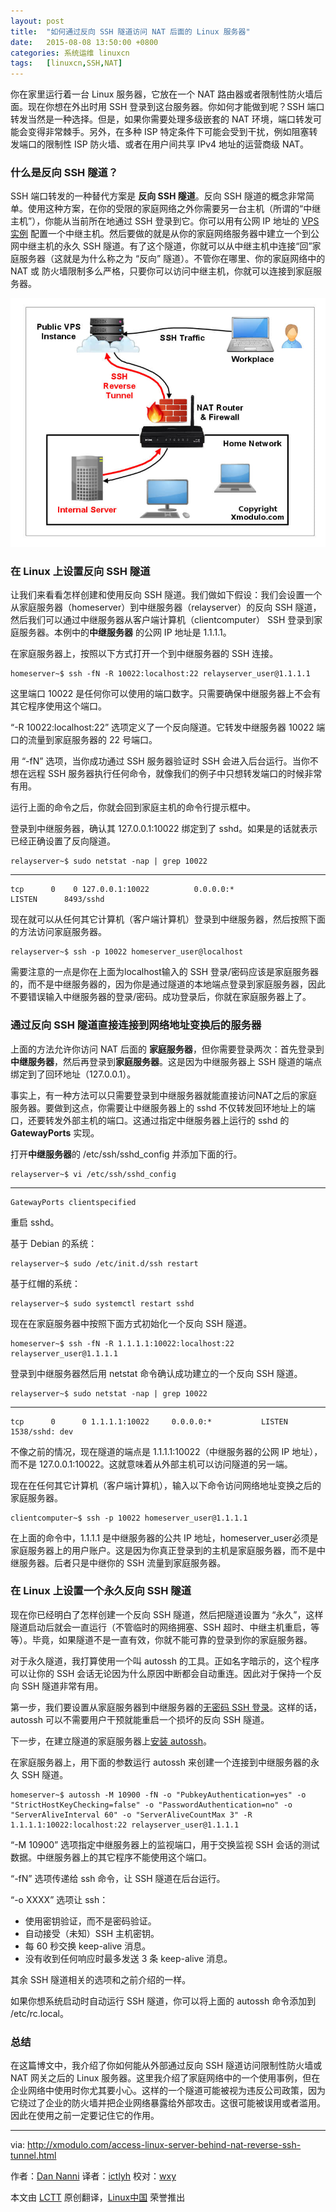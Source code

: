 ```yaml
---
layout: post
title:	"如何通过反向 SSH 隧道访问 NAT 后面的 Linux 服务器"
date:	2015-08-08 13:50:00 +0800 
categories:	系统运维 linuxcn 
tags:	[linuxcn,SSH,NAT]
---
```



你在家里运行着一台 Linux 服务器，它放在一个 NAT 路由器或者限制性防火墙后面。现在你想在外出时用 SSH 登录到这台服务器。你如何才能做到呢？SSH 端口转发当然是一种选择。但是，如果你需要处理多级嵌套的 NAT 环境，端口转发可能会变得非常棘手。另外，在多种 ISP 特定条件下可能会受到干扰，例如阻塞转发端口的限制性 ISP 防火墙、或者在用户间共享 IPv4 地址的运营商级 NAT。


### 什么是反向 SSH 隧道？


SSH 端口转发的一种替代方案是 **反向 SSH 隧道**。反向 SSH 隧道的概念非常简单。使用这种方案，在你的受限的家庭网络之外你需要另一台主机（所谓的“中继主机”），你能从当前所在地通过 SSH 登录到它。你可以用有公网 IP 地址的 [VPS 实例](http://xmodulo.com/go/digitalocean) 配置一个中继主机。然后要做的就是从你的家庭网络服务器中建立一个到公网中继主机的永久 SSH 隧道。有了这个隧道，你就可以从中继主机中连接“回”家庭服务器（这就是为什么称之为 “反向” 隧道）。不管你在哪里、你的家庭网络中的 NAT 或 防火墙限制多么严格，只要你可以访问中继主机，你就可以连接到家庭服务器。


![](/Asserts/Images/album/201508/07/235248bx5kxx52gg8yyty4.jpg)


### 在 Linux 上设置反向 SSH 隧道


让我们来看看怎样创建和使用反向 SSH 隧道。我们做如下假设：我们会设置一个从家庭服务器（homeserver）到中继服务器（relayserver）的反向 SSH 隧道，然后我们可以通过中继服务器从客户端计算机（clientcomputer） SSH 登录到家庭服务器。本例中的**中继服务器** 的公网 IP 地址是 1.1.1.1。


在家庭服务器上，按照以下方式打开一个到中继服务器的 SSH 连接。



```
homeserver~$ ssh -fN -R 10022:localhost:22 relayserver_user@1.1.1.1

```

这里端口 10022 是任何你可以使用的端口数字。只需要确保中继服务器上不会有其它程序使用这个端口。


“-R 10022:localhost:22” 选项定义了一个反向隧道。它转发中继服务器 10022 端口的流量到家庭服务器的 22 号端口。


用 “-fN” 选项，当你成功通过 SSH 服务器验证时 SSH 会进入后台运行。当你不想在远程 SSH 服务器执行任何命令，就像我们的例子中只想转发端口的时候非常有用。


运行上面的命令之后，你就会回到家庭主机的命令行提示框中。


登录到中继服务器，确认其 127.0.0.1:10022 绑定到了 sshd。如果是的话就表示已经正确设置了反向隧道。



```
relayserver~$ sudo netstat -nap | grep 10022

```



---



```
tcp      0    0 127.0.0.1:10022          0.0.0.0:*               LISTEN      8493/sshd           

```

现在就可以从任何其它计算机（客户端计算机）登录到中继服务器，然后按照下面的方法访问家庭服务器。



```
relayserver~$ ssh -p 10022 homeserver_user@localhost

```

需要注意的一点是你在上面为localhost输入的 SSH 登录/密码应该是家庭服务器的，而不是中继服务器的，因为你是通过隧道的本地端点登录到家庭服务器，因此不要错误输入中继服务器的登录/密码。成功登录后，你就在家庭服务器上了。


### 通过反向 SSH 隧道直接连接到网络地址变换后的服务器


上面的方法允许你访问 NAT 后面的 **家庭服务器**，但你需要登录两次：首先登录到 **中继服务器**，然后再登录到**家庭服务器**。这是因为中继服务器上 SSH 隧道的端点绑定到了回环地址（127.0.0.1）。


事实上，有一种方法可以只需要登录到中继服务器就能直接访问NAT之后的家庭服务器。要做到这点，你需要让中继服务器上的 sshd 不仅转发回环地址上的端口，还要转发外部主机的端口。这通过指定中继服务器上运行的 sshd 的 **GatewayPorts** 实现。


打开**中继服务器**的 /etc/ssh/sshd\_config 并添加下面的行。



```
relayserver~$ vi /etc/ssh/sshd_config

```



---



```
GatewayPorts clientspecified

```

重启 sshd。


基于 Debian 的系统：



```
relayserver~$ sudo /etc/init.d/ssh restart

```

基于红帽的系统：



```
relayserver~$ sudo systemctl restart sshd

```

现在在家庭服务器中按照下面方式初始化一个反向 SSH 隧道。



```
homeserver~$ ssh -fN -R 1.1.1.1:10022:localhost:22 relayserver_user@1.1.1.1

```

登录到中继服务器然后用 netstat 命令确认成功建立的一个反向 SSH 隧道。



```
relayserver~$ sudo netstat -nap | grep 10022

```



---



```
tcp      0      0 1.1.1.1:10022     0.0.0.0:*           LISTEN      1538/sshd: dev  

```

不像之前的情况，现在隧道的端点是 1.1.1.1:10022（中继服务器的公网 IP 地址），而不是 127.0.0.1:10022。这就意味着从外部主机可以访问隧道的另一端。


现在在任何其它计算机（客户端计算机），输入以下命令访问网络地址变换之后的家庭服务器。



```
clientcomputer~$ ssh -p 10022 homeserver_user@1.1.1.1

```

在上面的命令中，1.1.1.1 是中继服务器的公共 IP 地址，homeserver\_user必须是家庭服务器上的用户账户。这是因为你真正登录到的主机是家庭服务器，而不是中继服务器。后者只是中继你的 SSH 流量到家庭服务器。


### 在 Linux 上设置一个永久反向 SSH 隧道


现在你已经明白了怎样创建一个反向 SSH 隧道，然后把隧道设置为 “永久”，这样隧道启动后就会一直运行（不管临时的网络拥塞、SSH 超时、中继主机重启，等等）。毕竟，如果隧道不是一直有效，你就不能可靠的登录到你的家庭服务器。


对于永久隧道，我打算使用一个叫 autossh 的工具。正如名字暗示的，这个程序可以让你的 SSH 会话无论因为什么原因中断都会自动重连。因此对于保持一个反向 SSH 隧道非常有用。


第一步，我们要设置从家庭服务器到中继服务器的[无密码 SSH 登录](/article-5444-1.html)。这样的话，autossh 可以不需要用户干预就能重启一个损坏的反向 SSH 隧道。


下一步，在建立隧道的家庭服务器上[安装 autossh](/article-5459-1.html)。


在家庭服务器上，用下面的参数运行 autossh 来创建一个连接到中继服务器的永久 SSH 隧道。



```
homeserver~$ autossh -M 10900 -fN -o "PubkeyAuthentication=yes" -o "StrictHostKeyChecking=false" -o "PasswordAuthentication=no" -o "ServerAliveInterval 60" -o "ServerAliveCountMax 3" -R 1.1.1.1:10022:localhost:22 relayserver_user@1.1.1.1

```

“-M 10900” 选项指定中继服务器上的监视端口，用于交换监视 SSH 会话的测试数据。中继服务器上的其它程序不能使用这个端口。


“-fN” 选项传递给 ssh 命令，让 SSH 隧道在后台运行。


“-o XXXX” 选项让 ssh：


* 使用密钥验证，而不是密码验证。
* 自动接受（未知）SSH 主机密钥。
* 每 60 秒交换 keep-alive 消息。
* 没有收到任何响应时最多发送 3 条 keep-alive 消息。


其余 SSH 隧道相关的选项和之前介绍的一样。


如果你想系统启动时自动运行 SSH 隧道，你可以将上面的 autossh 命令添加到 /etc/rc.local。


### 总结


在这篇博文中，我介绍了你如何能从外部通过反向 SSH 隧道访问限制性防火墙或 NAT 网关之后的 Linux 服务器。这里我介绍了家庭网络中的一个使用事例，但在企业网络中使用时你尤其要小心。这样的一个隧道可能被视为违反公司政策，因为它绕过了企业的防火墙并把企业网络暴露给外部攻击。这很可能被误用或者滥用。因此在使用之前一定要记住它的作用。




---


via: <http://xmodulo.com/access-linux-server-behind-nat-reverse-ssh-tunnel.html>


作者：[Dan Nanni](http://xmodulo.com/author/nanni) 译者：[ictlyh](https://github.com/ictlyh) 校对：[wxy](https://github.com/wxy)


本文由 [LCTT](https://github.com/LCTT/TranslateProject) 原创翻译，[Linux中国](http://linux.cn/) 荣誉推出
